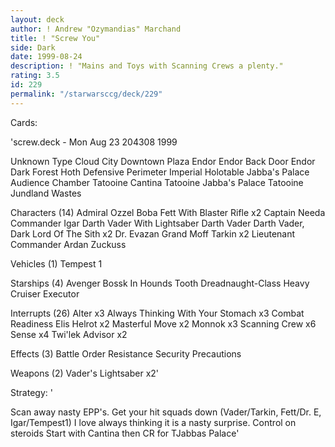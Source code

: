 ```yaml
---
layout: deck
author: ! Andrew "Ozymandias" Marchand
title: ! "Screw You"
side: Dark
date: 1999-08-24
description: ! "Mains and Toys with Scanning Crews a plenty."
rating: 3.5
id: 229
permalink: "/starwarsccg/deck/229"
---
```

Cards: 

'screw.deck - Mon Aug 23 204308 1999


Unknown Type
Cloud City Downtown Plaza
Endor
Endor Back Door
Endor Dark Forest
Hoth Defensive Perimeter
Imperial Holotable
Jabba's Palace Audience Chamber
Tatooine Cantina
Tatooine Jabba's Palace
Tatooine Jundland Wastes

Characters (14)
Admiral Ozzel
Boba Fett With Blaster Rifle  x2
Captain Needa
Commander Igar
Darth Vader With Lightsaber
Darth Vader
Darth Vader, Dark Lord Of The Sith  x2
Dr. Evazan
Grand Moff Tarkin  x2
Lieutenant Commander Ardan
Zuckuss

Vehicles (1)
Tempest 1

Starships (4)
Avenger
Bossk In Hounds Tooth
Dreadnaught-Class Heavy Cruiser
Executor

Interrupts (26)
Alter  x3
Always Thinking With Your Stomach  x3
Combat Readiness
Elis Helrot  x2
Masterful Move	x2
Monnok	x3
Scanning Crew  x6
Sense  x4
Twi'lek Advisor  x2

Effects (3)
Battle Order
Resistance
Security Precautions

Weapons (2)
Vader's Lightsaber  x2'

Strategy: '

Scan away nasty EPP's. Get your hit squads down
(Vader/Tarkin, Fett/Dr. E, Igar/Tempest1) I love always
thinking it is a nasty surprise. Control on steroids Start with Cantina then CR for TJabbas Palace'
